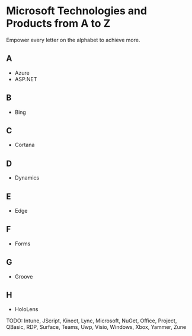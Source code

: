 # Microsoft Technologies and Products from A to Z
Empower every letter on the alphabet to achieve more.

## A
- Azure
- ASP.NET

## B
- Bing

## C
- Cortana

## D
- Dynamics

## E
- Edge

## F
- Forms

## G
- Groove

## H
- HoloLens

TODO: Intune, JScript, Kinect, Lync, Microsoft, NuGet, Office, Project, QBasic, RDP, Surface, Teams, Uwp, Visio, Windows, Xbox, Yammer, Zune
